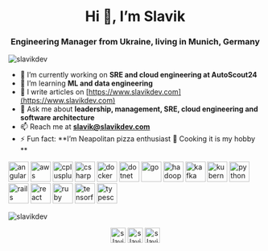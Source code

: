 <h1 align="center">Hi 👋, I’m Slavik</h1>
<h3 align="center">Engineering Manager from Ukraine, living in Munich, Germany</h3>

<p align="left"> <img src="https://komarev.com/ghpvc/?username=slavikdev" alt="slavikdev" /> </p>

- 🔭 I’m currently working on **SRE and cloud engineering at AutoScout24**
- 🌱 I’m learning **ML and data engineering**
- 📝 I write articles on [https://www.slavikdev.com](https://www.slavikdev.com)
- 💬 Ask me about **leadership, management, SRE, cloud engineering and software architecture**
- 📫 Reach me at **slavik@slavikdev.com**
- ⚡ Fun fact: **I’m Neapolitan pizza enthusiast 🍕 Cooking it is my hobby **

<p align="left"><img src="https://devicons.github.io/devicon/devicon.git/icons/angularjs/angularjs-original.svg" alt="angularjs" width="40" height="40"/> <img src="https://devicons.github.io/devicon/devicon.git/icons/amazonwebservices/amazonwebservices-original-wordmark.svg" alt="aws" width="40" height="40"/> <img src="https://devicons.github.io/devicon/devicon.git/icons/cplusplus/cplusplus-original.svg" alt="cplusplus" width="40" height="40"/> <img src="https://devicons.github.io/devicon/devicon.git/icons/csharp/csharp-original.svg" alt="csharp" width="40" height="40"/> <img src="https://devicons.github.io/devicon/devicon.git/icons/docker/docker-original-wordmark.svg" alt="docker" width="40" height="40"/> <img src="https://devicons.github.io/devicon/devicon.git/icons/dot-net/dot-net-original-wordmark.svg" alt="dotnet" width="40" height="40"/> <img src="https://devicons.github.io/devicon/devicon.git/icons/go/go-original.svg" alt="go" width="40" height="40"/> <img src="https://www.vectorlogo.zone/logos/apache_hadoop/apache_hadoop-icon.svg" alt="hadoop" width="40" height="40"/> <img src="https://www.vectorlogo.zone/logos/apache_kafka/apache_kafka-icon.svg" alt="kafka" width="40" height="40"/> <img src="https://www.vectorlogo.zone/logos/kubernetes/kubernetes-icon.svg" alt="kubernetes" width="40" height="40"/> <img src="https://devicons.github.io/devicon/devicon.git/icons/python/python-original.svg" alt="python" width="40" height="40"/> <img src="https://devicons.github.io/devicon/devicon.git/icons/rails/rails-original-wordmark.svg" alt="rails" width="40" height="40"/> <img src="https://devicons.github.io/devicon/devicon.git/icons/react/react-original-wordmark.svg" alt="react" width="40" height="40"/> <img src="https://devicons.github.io/devicon/devicon.git/icons/ruby/ruby-original-wordmark.svg" alt="ruby" width="40" height="40"/> <img src="https://www.vectorlogo.zone/logos/tensorflow/tensorflow-icon.svg" alt="tensorflow" width="40" height="40"/> <img src="https://devicons.github.io/devicon/devicon.git/icons/typescript/typescript-original.svg" alt="typescript" width="40" height="40"/></p><p><img align="center" src="https://github-readme-stats.vercel.app/api/top-langs/?username=slavikdev&layout=compact&hide=html" alt="slavikdev" /></p>

<p align="center">
<a href="https://twitter.com/slavikdev" target="blank"><img align="center" src="https://cdn.jsdelivr.net/npm/simple-icons@3.0.1/icons/twitter.svg" alt="slavikdev" height="30" width="30" /></a>
<a href="https://linkedin.com/in/slavikdev" target="blank"><img align="center" src="https://cdn.jsdelivr.net/npm/simple-icons@3.0.1/icons/linkedin.svg" alt="slavikdev" height="30" width="30" /></a>
<a href="https://instagram.com/slavikphoto" target="blank"><img align="center" src="https://cdn.jsdelivr.net/npm/simple-icons@3.0.1/icons/instagram.svg" alt="slavikphoto" height="30" width="30" /></a>
</p>

